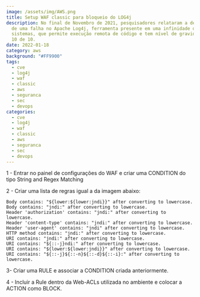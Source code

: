 ```yaml
---
image: /assets/img/AWS.png
title: Setup WAF classic para bloqueio do LOG4j
description: No final de Novembro de 2021, pesquisadores relataram a descoberta
  de uma falha no Apache Log4j, ferramenta presente em uma infinidade de
  sistemas, que permite execução remota de código e tem nível de gravidade CVSS
  10 de 10.
date: 2022-01-18
category: aws
background: "#FF9900"
tags:
  - cve
  - log4j
  - waf
  - classic
  - aws
  - seguranca
  - sec
  - devops
categories:
  - cve
  - log4j
  - waf
  - classic
  - aws
  - seguranca
  - sec
  - devops
---
```

1 - Entrar no painel de configurações do WAF e criar uma CONDITION do tipo String and Regex Matching

2 - Criar uma lista de regras igual a da imagem abaixo:

```
Body contains: "${lower:${lower:jndi}}" after converting to lowercase.
Body contains: "jndi:" after converting to lowercase.
Header 'authorization' contains: "jndi:" after converting to lowercase.
Header 'content-type' contains: "jndi:" after converting to lowercase.
Header 'user-agent' contains: "jndi" after converting to lowercase.
HTTP method contains: "jndi:" after converting to lowercase.
URI contains: "jndi:" after converting to lowercase.
URI contains: "${::-j}ndi:" after converting to lowercase.
URI contains: "${lower:${lower:jndi}}" after converting to lowercase.
URI contains: "${::-j}${::-n}${::-d}${::-i}:" after converting to lowercase.
```

3- Criar uma RULE e associar a CONDITION criada anteriormente.

4 - Incluir a Rule dentro da Web-ACLs utilizada no ambiente e colocar a ACTION como
BLOCK.
